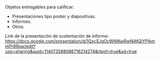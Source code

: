 Objetos entregables para calificar: 

* Presentaciones tipo poster y diapositivas. 
* Informes.
* Otros.

Link de la presentación de sustentación de informe: https://docs.google.com/presentation/d/1QxcSJgOcWNlKwRwNiMQiYPjkmmPr9Row/edit?usp=sharing&ouid=114073588086716214274&rtpof=true&sd=true
